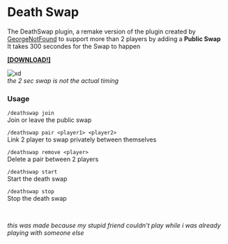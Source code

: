 # Death Swap
 The DeathSwap plugin, a remake version of the plugin created by [GeorgeNotFound](https://twitter.com/georgenotfound) to support more than 2 players by adding a **Public Swap**<br>
It takes 300 secondes for the Swap to happen
 
**[\[DOWNLOAD!\]](https://github.com/RedLeGamin/death-swap/raw/main/out/DeathSwap.jar)**

![xd](https://cdn.discordapp.com/attachments/405780210265620480/941380297151377408/mult_deathswap.gif)<br>
_the 2 sec swap is not the actual timing_

### Usage

`/deathswap join`<br>
Join or leave the public swap

`/deathswap pair <player1> <player2>`<br>
Link 2 player to swap privately between themselves

`/deathswap remove <player>`<br>
Delete a pair between 2 players

`/deathswap start`<br>
Start the death swap

`/deathswap stop`<br>
Stop the death swap

<br>

_this was made because my stupid friend couldn't play while i was already playing with someone else_
